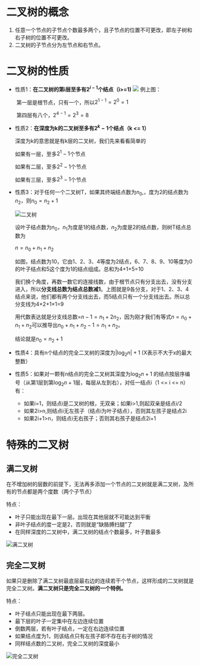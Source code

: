    

# 二叉树的概念

1.  任意一个节点的子节点个数最多两个，且子节点的位置不可更改，即左子树和右子树的位置不可更改。
2.  二叉树的子节点分为左节点和右节点。




# 二叉树的性质

- 性质1：**在二叉树的第i层至多有$2^{i-1}$个结点（i>=1)**
  ![](../../二叉树1.jpg)
  例上图：

  ​			第一层是根节点，只有一个，所以$2^{1-1}=2^{0}=1$

  ​			第四层有八个，$2^{4-1}=2^{3}=8$

- 性质2：**在深度为k的二叉树至多有$2^{k}-1$个结点（k <= 1）**

  深度为k的意思就是有k层的二叉树，我们先来看看简单的

  如果有一层，至多$2^{1}-1$个节点

  如果有二层，至多$2^{2}-1$个节点

  如果有三层，至多$2^{3}-1$个节点

- 性质3：对于任何一个二叉树T，如果其终端结点数为$n_{0}$,，度为2的结点数为$n_{2}$，则$n_{0}=n_{2}+1$

  ![二叉树](attachment/二叉树2.jpg)

  设叶子结点数为$n_{0}$，$n_{1}$为度是1的结点数，$n_{2}$为度是2的结点数，则树T结点总数为

  $n=n_{0}+n_{1}+n_{2}$

  如图，结点数为10，它由1、2、3、4等度为2结点，6、7、8、9、10等度为0的叶子结点和5这个度为1的结点组成。总和为4+1+5=10

  我们换个角度，再数一数它的连接线数，由于根节点只有分支出去，没有分支进入，所以**分支线总数为结点总数减1**。上图就是9各分支，对于1、2、3、4结点来说，他们都有两个分支线出去，而5结点只有一个分支线出去。所以总分支线为4×2+1×1=9

  用代数表达就是分支线总数=$n-1=n_{1}+2n_{2}$，因为刚才我们有等式$n=n_{0}+n_{1}+n_{2}$可以推导出$n_{0}+n_{1}+n_{2}-1=n_{1}+n_{2}$。

  结论就是$n_{0}=n_{2}+1$

- 性质4：具有n个结点的完全二叉树的深度为$\left| \log_2n \right|+1$ (X表示不大于x的最大整数）

- 性质5：如果对一颗有n结点的完全二叉树其深度为$\log_2n +1$ 的结点按层序编号（从第1层到第$\log_2n +1$层，每层从左到右），对任一结点i（1 <= i <= n）有：
	-   如果i=1，则结点i是二叉树的根，无双亲；如果i>1,则起双亲是结点i/2
	-   如果2i>n,则结点i无左孩子（结点i为叶子结点），否则其左孩子是结点2i
	-   如果2i+1>n，则结点i无右孩子；否则其右孩子是结点2i+1

# 特殊的二叉树
## 满二叉树
在不增加树的层数的前提下，无法再多添加一个节点的二叉树就是满二叉树，及所有的节点都是两个度数（两个子节点）

特点：
  - 叶子只能出现在最下一层。出现在其他层就不可能达到平衡
  - 非叶子结点的度一定是2，否则就是“缺胳膊扫腿”了
  - 在同样深度的二叉树中，满二叉树的结点个数最多，叶子数最多

![满二叉树](attachment/满二叉树.gif)

## 完全二叉树
如果只是删除了满二叉树最底层最右边的连续若干个节点，这样形成的二叉树就是完全二叉树。**满二叉树只是完全二叉树的一个特例。**

特点：
  - 叶子结点只能出现在最下两层。
  - 最下层的叶子一定集中在左边连续位置
  - 倒数两层，若有叶子结点，一定在右边连续位置
  - 如果结点度为1，则该结点只有左孩子即不存在右子树的情况
  - 同样结点数的二叉树，完全二叉树的深度最小

![完全二叉树](attachment/完全二叉树.gif)
